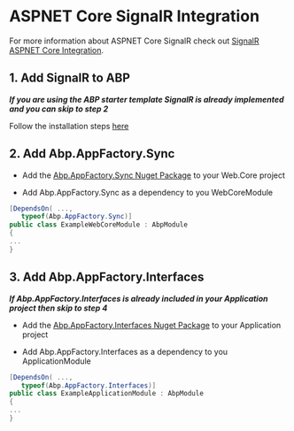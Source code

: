 # ASPNET Core SignalR Integration

For more information about ASPNET Core SignalR check out [SignalR ASPNET Core Integration](https://aspnetboilerplate.com/Pages/Documents/SignalR-AspNetCore-Integration).

## 1. Add SignalR to ABP

***If you are using the ABP starter template SignalR is already implemented and you can skip to step 2***

Follow the installation steps [here](https://aspnetboilerplate.com/Pages/Documents/SignalR-AspNetCore-Integration#installation)

## 2. Add Abp.AppFactory.Sync

* Add the [Abp.AppFactory.Sync Nuget Package]() to your Web.Core project

* Add Abp.AppFactory.Sync as a dependency to you WebCoreModule
```cs
[DependsOn( ...,
   typeof(Abp.AppFactory.Sync)]
public class ExampleWebCoreModule : AbpModule 
{ 
...
}
```

## 3. Add Abp.AppFactory.Interfaces

***If Abp.AppFactory.Interfaces is already included in your Application project then skip to step 4***

* Add the [Abp.AppFactory.Interfaces Nuget Package]() to your Application project

* Add Abp.AppFactory.Interfaces as a dependency to you ApplicationModule
```cs
[DependsOn( ...,
   typeof(Abp.AppFactory.Interfaces)]
public class ExampleApplicationModule : AbpModule 
{ 
...
}
```
